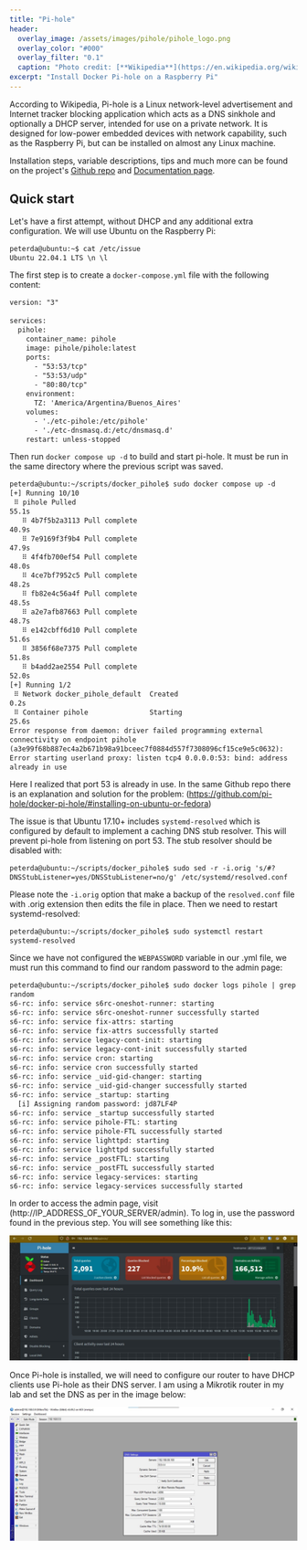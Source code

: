 ```yaml
---
title: "Pi-hole"
header:
  overlay_image: /assets/images/pihole/pihole_logo.png
  overlay_color: "#000"
  overlay_filter: "0.1"
  caption: "Photo credit: [**Wikipedia**](https://en.wikipedia.org/wiki/Pi-hole)"
excerpt: "Install Docker Pi-hole on a Raspberry Pi"
---
```


According to Wikipedia, Pi-hole is a Linux network-level advertisement and Internet tracker blocking application which acts as a DNS sinkhole and optionally a DHCP server, intended for use on a private network. It is designed for low-power embedded devices with network capability, such as the Raspberry Pi, but can be installed on almost any Linux machine.

Installation steps, variable descriptions, tips and much more can be found on the project's [Github repo](https://github.com/pi-hole/docker-pi-hole/) and [Documentation page](https://docs.pi-hole.net).

## Quick start

Let's have a first attempt, without DHCP and any additional extra configuration. We will use Ubuntu on the Raspberry Pi:

```console
peterda@ubuntu:~$ cat /etc/issue
Ubuntu 22.04.1 LTS \n \l
```

The first step is to create a ```docker-compose.yml``` file with the following content:

```
version: "3"

services:
  pihole:
    container_name: pihole
    image: pihole/pihole:latest
    ports:
      - "53:53/tcp"
      - "53:53/udp"
      - "80:80/tcp"
    environment:
      TZ: 'America/Argentina/Buenos_Aires'
    volumes:
      - './etc-pihole:/etc/pihole'
      - './etc-dnsmasq.d:/etc/dnsmasq.d'
    restart: unless-stopped
```

Then run ```docker compose up -d``` to build and start pi-hole. It must be run in the same directory where the previous script was saved.

```console
peterda@ubuntu:~/scripts/docker_pihole$ sudo docker compose up -d
[+] Running 10/10
 ⠿ pihole Pulled                                                                                                    55.1s
   ⠿ 4b7f5b2a3113 Pull complete                                                                                     40.9s
   ⠿ 7e9169f3f9b4 Pull complete                                                                                     47.9s
   ⠿ 4f4fb700ef54 Pull complete                                                                                     48.0s
   ⠿ 4ce7bf7952c5 Pull complete                                                                                     48.2s
   ⠿ fb82e4c56a4f Pull complete                                                                                     48.5s
   ⠿ a2e7afb87663 Pull complete                                                                                     48.7s
   ⠿ e142cbff6d10 Pull complete                                                                                     51.6s
   ⠿ 3856f68e7375 Pull complete                                                                                     51.8s
   ⠿ b4add2ae2554 Pull complete                                                                                     52.0s
[+] Running 1/2
 ⠿ Network docker_pihole_default  Created                                                                            0.2s
 ⠿ Container pihole               Starting                                                                          25.6s
Error response from daemon: driver failed programming external connectivity on endpoint pihole (a3e99f68b887ec4a2b671b98a91bceec7f0884d557f7308096cf15ce9e5c0632): Error starting userland proxy: listen tcp4 0.0.0.0:53: bind: address already in use
```

Here I realized that port 53 is already in use. In the same Github repo there is an explanation and solution for the problem: (https://github.com/pi-hole/docker-pi-hole/#installing-on-ubuntu-or-fedora)

The issue is that Ubuntu 17.10+ includes ```systemd-resolved``` which is configured by default to implement a caching DNS stub resolver. This will prevent pi-hole from listening on port 53. The stub resolver should be disabled with:

```console
peterda@ubuntu:~/scripts/docker_pihole$ sudo sed -r -i.orig 's/#?DNSStubListener=yes/DNSStubListener=no/g' /etc/systemd/resolved.conf
```

Please note the ```-i.orig``` option that make a backup of the ```resolved.conf``` file with .orig extension then edits the file in place.
Then we need to restart systemd-resolved:

```console
peterda@ubuntu:~/scripts/docker_pihole$ sudo systemctl restart systemd-resolved
```

Since we have not configured the ```WEBPASSWORD``` variable in our .yml file, we must run this command to find our random password to the admin page:

```console
peterda@ubuntu:~/scripts/docker_pihole$ sudo docker logs pihole | grep random
s6-rc: info: service s6rc-oneshot-runner: starting
s6-rc: info: service s6rc-oneshot-runner successfully started
s6-rc: info: service fix-attrs: starting
s6-rc: info: service fix-attrs successfully started
s6-rc: info: service legacy-cont-init: starting
s6-rc: info: service legacy-cont-init successfully started
s6-rc: info: service cron: starting
s6-rc: info: service cron successfully started
s6-rc: info: service _uid-gid-changer: starting
s6-rc: info: service _uid-gid-changer successfully started
s6-rc: info: service _startup: starting
  [i] Assigning random password: jd87LF4P
s6-rc: info: service _startup successfully started
s6-rc: info: service pihole-FTL: starting
s6-rc: info: service pihole-FTL successfully started
s6-rc: info: service lighttpd: starting
s6-rc: info: service lighttpd successfully started
s6-rc: info: service _postFTL: starting
s6-rc: info: service _postFTL successfully started
s6-rc: info: service legacy-services: starting
s6-rc: info: service legacy-services successfully started
```

In order to access the admin page, visit (http://IP_ADDRESS_OF_YOUR_SERVER/admin). To log in, use the password found in the previous step. You will see something like this:

![image1](/assets/images/pihole/admin_site.jpg)

Once Pi-hole is installed, we will need to configure our router to have DHCP clients use Pi-hole as their DNS server. I am using a Mikrotik router in my lab and set the DNS as per in the image below:

![image2](/assets/images/pihole/winbox.jpg)
